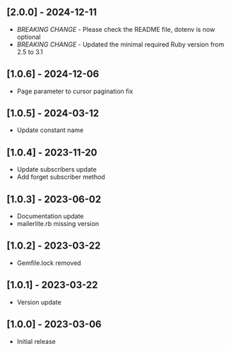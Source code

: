 ## [2.0.0] - 2024-12-11
- *BREAKING CHANGE* - Please check the README file, dotenv is now optional
- *BREAKING CHANGE* - Updated the minimal required Ruby version from 2.5 to 3.1

## [1.0.6] - 2024-12-06
- Page parameter to cursor pagination fix

## [1.0.5] - 2024-03-12
- Update constant name

## [1.0.4] - 2023-11-20
- Update subscribers update
- Add forget subscriber method

## [1.0.3] - 2023-06-02
- Documentation update
- mailerlite.rb missing version

## [1.0.2] - 2023-03-22
- Gemfile.lock removed

## [1.0.1] - 2023-03-22
- Version update

## [1.0.0] - 2023-03-06
- Initial release